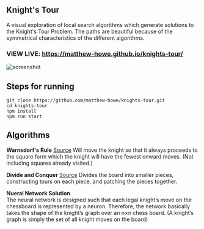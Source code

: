 ## Knight's Tour

A visual exploration of local search algorithms which generate solutions to the Knight's Tour Problem. The paths are beautiful because of the symmetrical characteristics of the different algorithms.

### VIEW LIVE: https://matthew-howe.github.io/knights-tour/

![screenshot](https://i.gyazo.com/95d962a1c73b8480d1002afce2b6f95a.png)

## Steps for running
```
git clone https://github.com/matthew-howe/knights-tour.git
cd knights-tour
npm install
npm run start
```


## Algorithms

  **Warnsdorf's Rule**  [Source](https://github.com/matthew-howe/knights-tour/blob/master/src/algorithms/warnsdorf.js)
    Will move the knight so that it always proceeds to the square form which the knight will have the fewest onward moves. (Not including squares already visited.)

  **Divide and Conquer** [Source](https://github.com/matthew-howe/knights-tour/blob/master/src/algorithms/divideandconquer.js)
    Divides the board into smaller pieces, constructing tours on each piece, and patching the pieces together.

  **Nueral Network Solution**  
    The neural network is designed such that each legal knight’s move on the chessboard is represented by a neuron. Therefore, the network basically takes the shape of the knight’s graph over an n×n chess board. (A knight’s graph is simply the set of all knight moves on the board)

